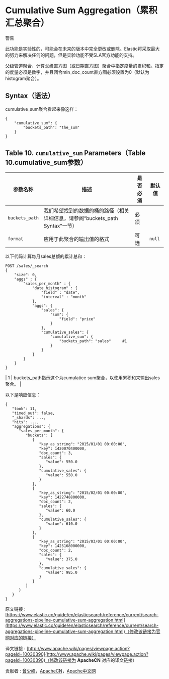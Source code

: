 # Cumulative Sum Aggregation（累积汇总聚合）

警告

此功能是实验性的，可能会在未来的版本中完全更改或删除。Elastic将采取最大的努力来解决任何的问题，但是实验功能不受SLA官方功能的支持。

父级管道聚合，计算父级直方图（或日期直方图）聚合中指定度量的累积和。指定的度量必须是数字，并且闭合min_doc_count直方图必须设置为0（默认为histogram聚合）。

## Syntax（语法）

cumulative_sum聚合看起来像这样：

```
{
    "cumulative_sum": {
        "buckets_path": "the_sum"
    }
}
```

## Table 10. `cumulative_sum` Parameters（Table 10.cumulative_sum参数）

| 参数名称 | 描述 | 是否必须 | 默认值 |
| --- | --- | --- | --- |
| `buckets_path` | 我们希望找到的数据的桶的路径（相关详细信息，请参阅“buckets_path Syntax”一节） | 必须 |   |
| `format` | 应用于此聚合的输出值的格式 | 可选 | `null` |

以下代码计算每月sales总额的累计总和：

```
POST /sales/_search
{
    "size": 0,
    "aggs" : {
        "sales_per_month" : {
            "date_histogram" : {
                "field" : "date",
                "interval" : "month"
            },
            "aggs": {
                "sales": {
                    "sum": {
                        "field": "price"
                    }
                },
                "cumulative_sales": {
                    "cumulative_sum": {
                        "buckets_path": "sales"     #1
                    }
                }
            }
        }
    }
}
```

| 1 | buckets_path指示这个为cumulatice sum聚合，以使用累积和来输出sales聚合。 |

以下是响应信息：

```
{
   "took": 11,
   "timed_out": false,
   "_shards": ...,
   "hits": ...,
   "aggregations": {
      "sales_per_month": {
         "buckets": [
            {
               "key_as_string": "2015/01/01 00:00:00",
               "key": 1420070400000,
               "doc_count": 3,
               "sales": {
                  "value": 550.0
               },
               "cumulative_sales": {
                  "value": 550.0
               }
            },
            {
               "key_as_string": "2015/02/01 00:00:00",
               "key": 1422748800000,
               "doc_count": 2,
               "sales": {
                  "value": 60.0
               },
               "cumulative_sales": {
                  "value": 610.0
               }
            },
            {
               "key_as_string": "2015/03/01 00:00:00",
               "key": 1425168000000,
               "doc_count": 2,
               "sales": {
                  "value": 375.0
               },
               "cumulative_sales": {
                  "value": 985.0
               }
            }
         ]
      }
   }
}
```

原文链接 : [https://www.elastic.co/guide/en/elasticsearch/reference/current/search-aggregations-pipeline-cumulative-sum-aggregation.html](https://www.elastic.co/guide/en/elasticsearch/reference/current/search-aggregations-pipeline-cumulative-sum-aggregation.html)（修改该链接为官网对应的链接）

译文链接 : [http://www.apache.wiki/pages/viewpage.action?pageId=10030390](http://www.apache.wiki/pages/viewpage.action?pageId=10030390)（修改该链接为 **ApacheCN** 对应的译文链接）

贡献者 : [曾少峰](/display/~zengshaofeng)，[ApacheCN](/display/~apachecn)，[Apache中文网](/display/~apachechina)